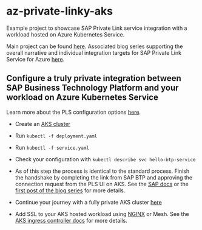 # az-private-linky-aks

Example project to showcase SAP Private Link service integration with a workload hosted on Azure Kubernetes Service.

Main project can be found [here](https://github.com/MartinPankraz/az-private-linky). Associated blog series supporting the overall narrative and individual integration targets for SAP Private Link Service for Azure [here](https://blogs.sap.com/2021/12/29/getting-started-with-btp-private-link-service-for-azure/).

## Configure a truly private integration between SAP Business Technology Platform and your workload on Azure Kubernetes Service

Learn more about the PLS configuration options [here](https://cloud-provider-azure.sigs.k8s.io/topics/pls-integration/).

- Create an [AKS cluster](https://learn.microsoft.com/azure/aks/learn/quick-kubernetes-deploy-portal?tabs=azure-cli#create-an-aks-cluster)
- Run `kubectl -f deployment.yaml`
- Run `kubectl -f service.yaml`
- Check your configuration with `kubectl describe svc hello-btp-service`
- As of this step the process is identical to the standard process. Finish the handshake by completing the link from SAP BTP and approving the connection request from the PLS UI on AKS. See the [SAP docs](https://help.sap.com/docs/PRIVATE_LINK/42acd88cb4134ba2a7d3e0e62c9fe6cf/e8bc0c6440834a47a0ff57cb4efc0dc2.html) or the [first post of the blog series](https://blogs.sap.com/2021/07/02/whatever-happens-in-an-azure-and-btp-private-linky-swear-stays-in-the-linky-swear/) for more details.

- Continue your journey with a fully private AKS cluster [here](https://learn.microsoft.com/azure/aks/private-clusters)
- Add SSL to your AKS hosted workload using [NGINX](https://www.nginx.com/blog/nginx-ssl/) or Mesh. See the [AKS ingress controller docs](https://learn.microsoft.com/azure/aks/ingress-tls?tabs=azure-cli) for more details.
